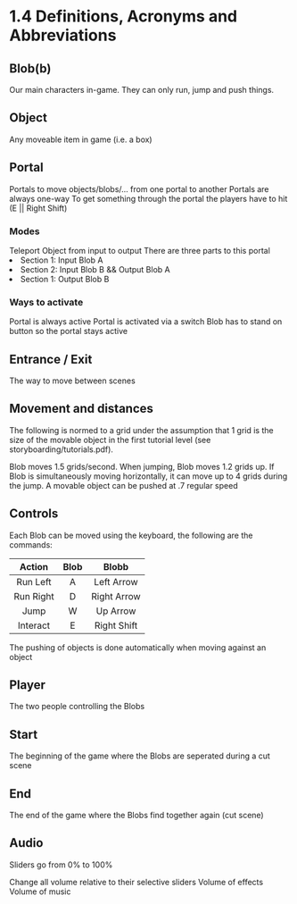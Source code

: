 # 1.4 Definitions, Acronyms and Abbreviations

## Blob(b)

Our main characters in-game. They can only run, jump and push things.

## Object

Any moveable item in game (i.e. a box)

## Portal

Portals to move objects/blobs/... from one portal to another
Portals are always one-way
To get something through the portal the players have to hit (E || Right Shift)

### Modes

<tabs>
<tab title="Object Portal">
Teleport Object from input to output
</tab>
<tab title="Blob Portal">
There are three parts to this portal
<list type="decimal">
<li>
Section 1: 
Input Blob A
</li>
<li>
Section 2: 
Input Blob B &&
Output Blob A
</li>
<li>
Section 1: 
Output Blob B
</li>
</list>
</tab>
</tabs>

### Ways to activate

<tabs>
<tab title="Always Active">
Portal is always active
</tab>
<tab title="Switch Activated">
Portal is activated via a switch
</tab>
<tab title="Button Activated (Only Object Portals)">
Blob has to stand on button so the portal stays active
</tab>
</tabs>

## Entrance / Exit

The way to move between scenes

## Movement and distances

The following is normed to a grid under the assumption that 1 grid is the size of the 
movable object in the first tutorial level (see storyboarding/tutorials.pdf). 

<tabs>
<tab title="Regular Movement">
Blob moves 1.5 grids/second.
</tab>
<tab title="Jump">
When jumping, Blob moves 1.2 grids up. If Blob is simultaneously moving horizontally, 
it can move up to 4 grids during the jump.
</tab>
<tab title="Object"></tab>
A movable object can be pushed at .7 regular speed
</tabs>

## Controls

Each Blob can be moved using the keyboard, the following are the commands:

|  Action   | Blob |    Blobb    |
|:---------:|:----:|:-----------:|
| Run Left  |  A   | Left Arrow  |
| Run Right |  D   | Right Arrow |
|   Jump    |  W   |  Up Arrow   |
| Interact  |  E   | Right Shift |

The pushing of objects is done automatically when moving against an object

## Player

The two people controlling the Blobs

## Start

The beginning of the game where the Blobs are seperated during a cut scene

## End

The end of the game where the Blobs find together again (cut scene)

## Audio

Sliders go from 0% to 100%

<tabs>
<tab title="Main">
Change all volume relative to their selective sliders
</tab>
<tab title="SFX">
Volume of effects
</tab>
<tab title="Music">
Volume of music
</tab>
</tabs>